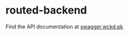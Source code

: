 # routed-backend

Find the API documentation at [swagger,wckd.pk](https://swagger.wckd.pk/?url=https://raw.githubusercontent.com/WeCodePK/routed-backend/refs/heads/main/openapi.yaml)
